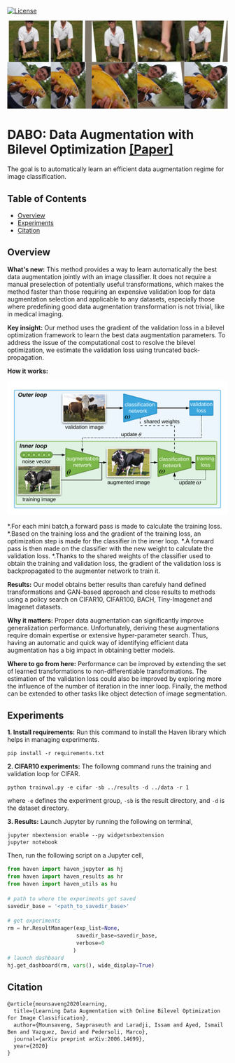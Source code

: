 [![License](https://img.shields.io/badge/License-Apache%202.0-blue.svg)](https://opensource.org/licenses/Apache-2.0)

![figure](docs/imagenet_collage.png)

# DABO: Data Augmentation with Bilevel Optimization  [[Paper]](https://arxiv.org/pdf/2006.14699.pdf)
The goal is to automatically learn an efficient data augmentation regime for image classification.



## Table of Contents

- [Overview](#overview)
- [Experiments](#experiments)
- [Citation](#citation)

## Overview

<b>What's new:</b> This method provides a way to learn automatically the best data augmentation jointly with an image classifier. It does not require a manual preselection of potentially useful transformations, which makes the method faster than those requiring an expensive validation loop for data augmentation selection and applicable to any datasets, especially those where predefining good data augmentation transformation is not trivial, like in medical imaging.

<b>Key insight:</b> Our method uses the gradient of the validation loss in a bilevel optimization framework to learn the best data augmentation parameters. To address the issue of the computational cost to resolve the bilevel optimization, we estimate the validation loss using truncated back-propagation.

<b>How it works:</b>


![figure](docs/model_new.png)

*.For each mini batch,a forward pass is made to calculate the training loss.
*.Based on the training loss and the gradient of the training loss, an optimization step is made for the classifier in the inner loop.
*.A forward pass is then made on the classifier with the new weight to calculate the validation loss.
*.Thanks to the shared weights of the classifier used to obtain the training and validation loss, the gradient of the validation loss is backpropagated to the augmenter network to train it.

<b>Results:</b> Our model obtains better results than carefuly hand defined transformations and GAN-based approach and close results to methods using a policy search on CIFAR10, CIFAR100, BACH, Tiny-Imagenet and Imagenet datasets.

<b>Why it matters:</b> Proper data augmentation can significantly improve generalization performance. Unfortunately, deriving these augmentations require domain expertise or extensive hyper-parameter search. Thus, having an automatic and quick way of identifying efficient data augmentation has a big impact in obtaining better models.

<b>Where to go from here:</b> Performance can be improved by extending the set of learned transformations to non-differentiable transformations. The estimation of the validation loss could also be improved by exploring more the influence of the number of iteration in the inner loop. Finally, the method can be extended to other tasks like object detection of image segmentation.


## Experiments

<b>1. Install requirements:</b> Run this command to install the Haven library which helps in managing experiments.

```
pip install -r requirements.txt
``` 


<b>2. CIFAR10 experiments:</b> The followng command runs the training and validation loop for CIFAR.

```
python trainval.py -e cifar -sb ../results -d ../data -r 1
```

where `-e` defines the experiment group, `-sb` is the result directory, and `-d` is the dataset directory.



<b>3. Results:</b> Launch Jupyter by running the following on terminal,

```
jupyter nbextension enable --py widgetsnbextension
jupyter notebook
```

Then, run the following script on a Jupyter cell,
```python
from haven import haven_jupyter as hj
from haven import haven_results as hr
from haven import haven_utils as hu

# path to where the experiments got saved
savedir_base = '<path_to_savedir_base>'

# get experiments
rm = hr.ResultManager(exp_list=None, 
                      savedir_base=savedir_base, 
                      verbose=0
                     )
# launch dashboard
hj.get_dashboard(rm, vars(), wide_display=True)
```

## Citation

```
@article{mounsaveng2020learning,
  title={Learning Data Augmentation with Online Bilevel Optimization for Image Classification},
  author={Mounsaveng, Saypraseuth and Laradji, Issam and Ayed, Ismail Ben and Vazquez, David and Pedersoli, Marco},
  journal={arXiv preprint arXiv:2006.14699},
  year={2020}
}
```
